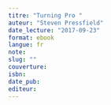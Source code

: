 ```yaml
---
titre: "Turning Pro "
auteur: "Steven Pressfield"
date_lecture: "2017-09-23"
format: ebook
langue: fr
note:
slug: ""
couverture: 
isbn: 
date_pub: 
editeur: 
---
```

